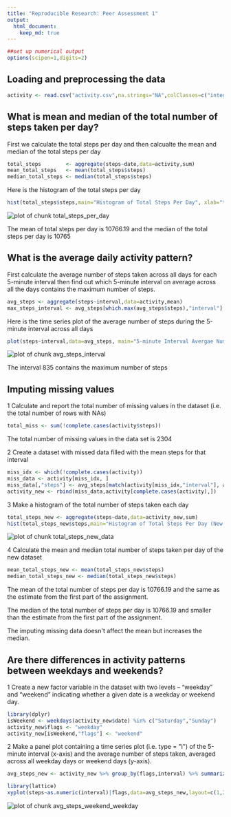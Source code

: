 ```yaml
---
title: "Reproducible Research: Peer Assessment 1"
output: 
  html_document:
    keep_md: true
---
```



```r
##set up numerical output
options(scipen=1,digits=2)
```

## Loading and preprocessing the data

```r
activity <- read.csv("activity.csv",na.strings="NA",colClasses=c("integer","Date","factor"))
```


## What is mean and median of the total number of steps taken per day?
First we calculate the total steps per day and then calcualte the mean and median of the total steps per day

```r
total_steps        <- aggregate(steps~date,data=activity,sum)
mean_total_steps   <- mean(total_steps$steps)
median_total_steps <- median(total_steps$steps)
```

Here is the histogram of the total steps per day

```r
hist(total_steps$steps,main="Histogram of Total Steps Per Day", xlab="total_steps")
```

![plot of chunk total_steps_per_day](figure/total_steps_per_day-1.png) 

The mean of total steps per day is 10766.19 and the median of the total steps per day is 10765

## What is the average daily activity pattern?
First calculate the average number of steps taken across all days for each 5-minute interval then find out which 5-minute interval on average across all the days contains the maximum number of steps.


```r
avg_steps <- aggregate(steps~interval,data=activity,mean)
max_steps_interval <- avg_steps[which.max(avg_steps$steps),"interval"]
```

Here is the time series plot of the average number of steps during  the 5-minute interval across all days


```r
plot(steps~interval,data=avg_steps, main="5-minute Interval Avergae Number of Steps")
```

![plot of chunk avg_steps_interval](figure/avg_steps_interval-1.png) 

The interval 835 contains the maximum number of steps

## Imputing missing values
1 Calculate and report the total number of missing values in the dataset (i.e. the total number of rows with NAs)


```r
total_miss <- sum(!complete.cases(activity$steps))
```

The total number of missing values in the data set is 2304

2 Create a dataset with missed data filled with the mean steps for that interval 


```r
miss_idx <- which(!complete.cases(activity))
miss_data <- activity[miss_idx, ]
miss_data[,"steps"] <- avg_steps[match(activity[miss_idx,"interval"], avg_steps[,"interval"]),"steps"]
activity_new <- rbind(miss_data,activity[complete.cases(activity),])
```

3 Make a histogram of the total number of steps taken each day

```r
total_steps_new <- aggregate(steps~date,data=activity_new,sum)
hist(total_steps_new$steps,main="Histogram of Total Steps Per Day (New Dataset)", xlab="total steps per day")
```

![plot of chunk total_steps_new_data](figure/total_steps_new_data-1.png) 

4 Calculate the  mean and median total number of steps taken per day of the new dataset


```r
mean_total_steps_new <- mean(total_steps_new$steps)
median_total_steps_new <- median(total_steps_new$steps)
```

The mean of the total number of steps per day is 10766.19 and the same as the estimate from the first part of the assignment. 

The median of the total number of steps per day is 10766.19  and  smaller than the estimate from the first part of the assignment.

The imputing missing data doesn't affect the mean but increases the median.


## Are there differences in activity patterns between weekdays and weekends?
1 Create a new factor variable in the dataset with two levels – “weekday” and “weekend” indicating whether a given date is a weekday or weekend day.


```r
library(dplyr)
isWeekend <- weekdays(activity_new$date) %in% c("Saturday","Sunday")
activity_new$flags <- "weekday"
activity_new[isWeekend,"flags"] <- "weekend"
```

2 Make a panel plot containing a time series plot (i.e. type = "l") of the 5-minute interval (x-axis) and the average number of steps taken, averaged across all weekday days or weekend days (y-axis). 


```r
avg_steps_new <- activity_new %>% group_by(flags,interval) %>% summarize(steps=mean(steps))

library(lattice)
xyplot(steps~as.numeric(interval)|flags,data=avg_steps_new,layout=c(1,2),type="l",ylab="Number of Steps",xlab="Interval",main="5-minute Interval Average Number of Steps(Weekday/Weekend)")
```

![plot of chunk avg_steps_weekend_weekday](figure/avg_steps_weekend_weekday-1.png) 
